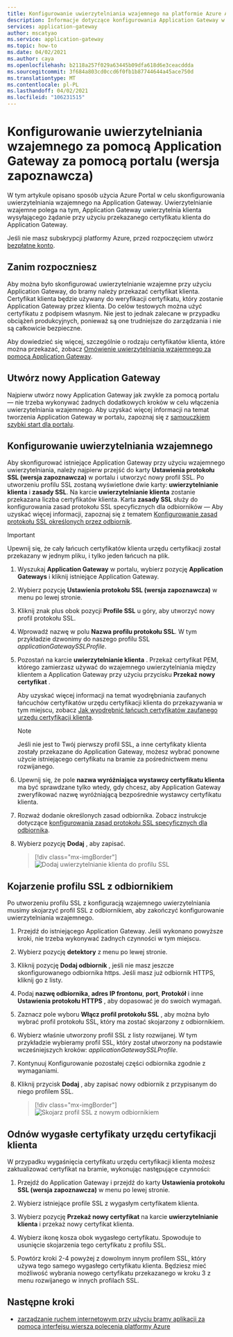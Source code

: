 ```yaml
---
title: Konfigurowanie uwierzytelniania wzajemnego na platformie Azure Application Gateway za pomocą portalu
description: Informacje dotyczące konfigurowania Application Gateway w celu uwierzytelniania wzajemnego za poorednictwem portalu
services: application-gateway
author: mscatyao
ms.service: application-gateway
ms.topic: how-to
ms.date: 04/02/2021
ms.author: caya
ms.openlocfilehash: b2118a257f029a63445b09dfa618d6e3ceacddda
ms.sourcegitcommit: 3f684a803cd0ccd6f0fb1b87744644a45ace750d
ms.translationtype: MT
ms.contentlocale: pl-PL
ms.lasthandoff: 04/02/2021
ms.locfileid: "106231515"
---
```

# <a name="configure-mutual-authentication-with-application-gateway-through-portal-preview"></a>Konfigurowanie uwierzytelniania wzajemnego za pomocą Application Gateway za pomocą portalu (wersja zapoznawcza)

W tym artykule opisano sposób użycia Azure Portal w celu skonfigurowania uwierzytelniania wzajemnego na Application Gateway. Uwierzytelnianie wzajemne polega na tym, Application Gateway uwierzytelnia klienta wysyłającego żądanie przy użyciu przekazanego certyfikatu klienta do Application Gateway. 

Jeśli nie masz subskrypcji platformy Azure, przed rozpoczęciem utwórz [bezpłatne konto](https://azure.microsoft.com/free/?WT.mc_id=A261C142F).

## <a name="before-you-begin"></a>Zanim rozpoczniesz

Aby można było skonfigurować uwierzytelnianie wzajemne przy użyciu Application Gateway, do bramy należy przekazać certyfikat klienta. Certyfikat klienta będzie używany do weryfikacji certyfikatu, który zostanie Application Gateway przez klienta. Do celów testowych można użyć certyfikatu z podpisem własnym. Nie jest to jednak zalecane w przypadku obciążeń produkcyjnych, ponieważ są one trudniejsze do zarządzania i nie są całkowicie bezpieczne. 

Aby dowiedzieć się więcej, szczególnie o rodzaju certyfikatów klienta, które można przekazać, zobacz [Omówienie uwierzytelniania wzajemnego za pomocą Application Gateway](./mutual-authentication-overview.md#certificates-supported-for-mutual-authentication).

## <a name="create-a-new-application-gateway"></a>Utwórz nowy Application Gateway

Najpierw utwórz nowy Application Gateway jak zwykle za pomocą portalu — nie trzeba wykonywać żadnych dodatkowych kroków w celu włączenia uwierzytelniania wzajemnego. Aby uzyskać więcej informacji na temat tworzenia Application Gateway w portalu, zapoznaj się z [samouczkiem szybki start dla portalu](./quick-create-portal.md).

## <a name="configure-mutual-authentication"></a>Konfigurowanie uwierzytelniania wzajemnego 

Aby skonfigurować istniejące Application Gateway przy użyciu wzajemnego uwierzytelniania, należy najpierw przejść do karty **Ustawienia protokołu SSL (wersja zapoznawcza)** w portalu i utworzyć nowy profil SSL. Po utworzeniu profilu SSL zostaną wyświetlone dwie karty: **uwierzytelnianie klienta** i **zasady SSL**. Na karcie **uwierzytelnianie klienta** zostanie przekazana liczba certyfikatów klienta. Karta **zasady SSL** służy do konfigurowania zasad protokołu SSL specyficznych dla odbiorników — Aby uzyskać więcej informacji, zapoznaj się z tematem [Konfigurowanie zasad protokołu SSL określonych przez odbiornik](./application-gateway-configure-listener-specific-ssl-policy.md).

> [!IMPORTANT]
> Upewnij się, że cały łańcuch certyfikatów klienta urzędu certyfikacji został przekazany w jednym pliku, i tylko jeden łańcuch na plik.

1. Wyszukaj **Application Gateway** w portalu, wybierz pozycję **Application Gateways** i kliknij istniejące Application Gateway.

2. Wybierz pozycję **Ustawienia protokołu SSL (wersja zapoznawcza)** w menu po lewej stronie.

3. Kliknij znak plus obok pozycji **Profile SSL** u góry, aby utworzyć nowy profil protokołu SSL.

4. Wprowadź nazwę w polu **Nazwa profilu protokołu SSL**. W tym przykładzie dzwonimy do naszego profilu SSL *applicationGatewaySSLProfile*. 

5. Pozostań na karcie **uwierzytelnianie klienta** . Przekaż certyfikat PEM, którego zamierzasz używać do wzajemnego uwierzytelniania między klientem a Application Gateway przy użyciu przycisku **Przekaż nowy certyfikat** . 

    Aby uzyskać więcej informacji na temat wyodrębniania zaufanych łańcuchów certyfikatów urzędu certyfikacji klienta do przekazywania w tym miejscu, zobacz [Jak wyodrębnić łańcuch certyfikatów zaufanego urzędu certyfikacji klienta](./mutual-authentication-certificate-management.md).

   > [!NOTE]
   > Jeśli nie jest to Twój pierwszy profil SSL, a inne certyfikaty klienta zostały przekazane do Application Gateway, możesz wybrać ponowne użycie istniejącego certyfikatu na bramie za pośrednictwem menu rozwijanego. 

6. Upewnij się, że pole **nazwa wyróżniająca wystawcy certyfikatu klienta** ma być sprawdzane tylko wtedy, gdy chcesz, aby Application Gateway zweryfikować nazwę wyróżniającą bezpośrednie wystawcy certyfikatu klienta. 

7. Rozważ dodanie określonych zasad odbiornika. Zobacz instrukcje dotyczące [konfigurowania zasad protokołu SSL specyficznych dla odbiornika](./application-gateway-configure-listener-specific-ssl-policy.md).

8. Wybierz pozycję **Dodaj** , aby zapisać.
    > [!div class="mx-imgBorder"]
    > ![Dodaj uwierzytelnianie klienta do profilu SSL](./media/mutual-authentication-portal/mutual-authentication-portal.png)

## <a name="associate-the-ssl-profile-with-a-listener"></a>Kojarzenie profilu SSL z odbiornikiem

Po utworzeniu profilu SSL z konfiguracją wzajemnego uwierzytelniania musimy skojarzyć profil SSL z odbiornikiem, aby zakończyć konfigurowanie uwierzytelniania wzajemnego. 

1. Przejdź do istniejącego Application Gateway. Jeśli wykonano powyższe kroki, nie trzeba wykonywać żadnych czynności w tym miejscu. 

2. Wybierz pozycję **detektory** z menu po lewej stronie. 

3. Kliknij pozycję **Dodaj odbiornik** , jeśli nie masz jeszcze skonfigurowanego odbiornika https. Jeśli masz już odbiornik HTTPS, kliknij go z listy. 

4. Podaj **nazwę odbiornika**, **adres IP frontonu**, **port**, **Protokół** i inne **Ustawienia protokołu HTTPS** , aby dopasować je do swoich wymagań.

5. Zaznacz pole wyboru **Włącz profil protokołu SSL** , aby można było wybrać profil protokołu SSL, który ma zostać skojarzony z odbiornikiem. 

6. Wybierz właśnie utworzony profil SSL z listy rozwijanej. W tym przykładzie wybieramy profil SSL, który został utworzony na podstawie wcześniejszych kroków: *applicationGatewaySSLProfile*. 

7. Kontynuuj Konfigurowanie pozostałej części odbiornika zgodnie z wymaganiami. 

8. Kliknij przycisk **Dodaj** , aby zapisać nowy odbiornik z przypisanym do niego profilem SSL. 

    > [!div class="mx-imgBorder"]
    > ![Skojarz profil SSL z nowym odbiornikiem](./media/mutual-authentication-portal/mutual-authentication-listener-portal.png)

## <a name="renew-expired-client-ca-certificates"></a>Odnów wygasłe certyfikaty urzędu certyfikacji klienta

W przypadku wygaśnięcia certyfikatu urzędu certyfikacji klienta możesz zaktualizować certyfikat na bramie, wykonując następujące czynności: 

1. Przejdź do Application Gateway i przejdź do karty **Ustawienia protokołu SSL (wersja zapoznawcza)** w menu po lewej stronie. 
 
1. Wybierz istniejące profile SSL z wygasłym certyfikatem klienta. 
 
1. Wybierz pozycję **Przekaż nowy certyfikat** na karcie **uwierzytelnianie klienta** i przekaż nowy certyfikat klienta. 
 
1. Wybierz ikonę kosza obok wygasłego certyfikatu. Spowoduje to usunięcie skojarzenia tego certyfikatu z profilu SSL. 

1. Powtórz kroki 2-4 powyżej z dowolnym innym profilem SSL, który używa tego samego wygasłego certyfikatu klienta. Będziesz mieć możliwość wybrania nowego certyfikatu przekazanego w kroku 3 z menu rozwijanego w innych profilach SSL.

## <a name="next-steps"></a>Następne kroki

- [zarządzanie ruchem internetowym przy użyciu bramy aplikacji za pomocą interfejsu wiersza polecenia platformy Azure](./tutorial-manage-web-traffic-cli.md)